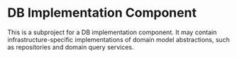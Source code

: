 # DB Implementation Component
This is a subproject for a DB implementation component. It may contain infrastructure-specific implementations of domain model abstractions, such as repositories and domain query services.
